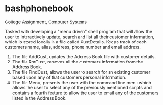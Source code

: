 # bashphonebook

College Assignment, Computer Systems

Tasked with developing  a "menu driven" shell program that will allow the user to interactively update,
search and list all their customer information, which is stored locally in a file called CustDetails.
Keeps track of each customers name, alias, address, phone number and email address.

1. The file AddCust, updates the Address Book file with customer details.
2. The file RmCust, removes all the customers information from the Address Book.
3. The file FindCust, allows the user to search for an existing customer based upon any of that
customers personal information.
4. The file Menu, presents the user with the command line menu which allows the user to select
any of the previously mentioned scripts and contains a fourth feature to allow the user to email
any of the customers listed in the Address Book.
